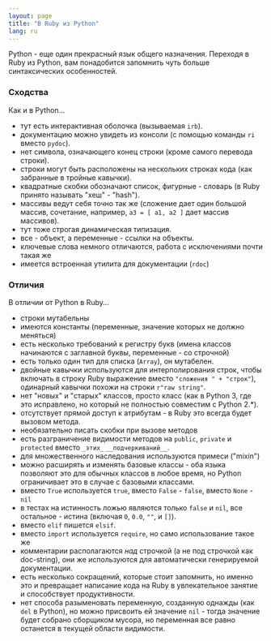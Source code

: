 ```yaml
---
layout: page
title: "В Ruby из Python"
lang: ru
---
```


Python - еще один прекрасный язык общего назначения. Переходя в Ruby из Python,
вам понадобится запомнить чуть больше синтаксических особенностей.

### Сходства

Как и в Python...

* тут есть интерактивная оболочка (вызываемая `irb`).
* документацию можно увидеть из консоли (с помощью команды `ri` вместо `pydoc`).
* нет символа, означающего конец строки (кроме самого перевода строки).
* строки могут быть расположены на нескольких строках кода (как забранные в тройные
  кавычки).
* квадратные скобки обозначают список, фигурные - словарь (в Ruby принято называть
  "хеш" - "hash").
* массивы ведут себя точно так же (сложение дает один большой массив, сочетание,
  например, `a3 = [ a1, a2 ]` дает массив массивов).
* тут тоже строгая динамическая типизация.
* все - объект, а переменные - ссылки на объекты.
* ключевые слова немного отличаются, работа с исключениями почти такая же
* имеется встроенная утилита для документации (`rdoc`)

### Отличия

В отличии от Python в Ruby...

* строки мутабельны
* имеются константы (переменные, значение которых не должно меняться)
* есть несколько требований к регистру букв (имена классов начинаются с заглавной
  буквы, переменные - со строчной)
* есть только один тип для списка (`Array`), он мутабелен.
* двойные кавычки используются для интерполирования строк, чтобы включать в строку
  Ruby выражение вместо `"сложения " + "строк"`), одинарный кавычки похожи на строки
  `r"raw string"`.
* нет "новых" и "старых" классов, просто класс (как в Python 3, где это исправлено,
  но который не полностью совместим с Python 2.*).
* отсутствует прямой доступ к атрибутам - в Ruby это всегда будет вызовом метода.
* необязательно писать скобки при вызове методов
* есть разграничение видимости методов на `public`, `private` и `protected` вместо
  `_этих_` `__подчеркиваний__`.
* для множественного наследования используются примеси ("mixin")
* можно расширять и изменять базовые классы - оба языка позволяют это для обычных
  классов в любое время, но Python ограничивает это в случае с базовыми классами.
* вместо `True` используется `true`, вместо `False` - `false`, вместо `None` - `nil`
* в тестах на истинность ложью являются только `false` и `nil`, все остальное -
  истина (включая `0`, `0.0`, `""`, и `[]`).
* вместо `elif` пишется `elsif`.
* вместо `import` используется `require`, но само использование такое же
* комментарии располагаются *над* строчкой (а не под строчкой как doc-string), они
  же используются для автоматически генерируемой документации.
* есть несколько сокращений, которые стоит запомнить, но именно это и превращает
  написание кода на Ruby в увлекательное занятие и способствует продуктивности.
* нет способа разыменовать переменную, созданную однажды (как `del` в Python), но
  можно присвоить ей значение `nil` - тогда значение будет собрано сборщиком мусора,
  но переменная все равно останется в текущей области видимости.

